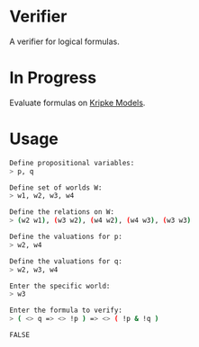 # Verifier

A verifier for logical formulas.

# In Progress

Evaluate formulas on [Kripke Models](https://en.wikipedia.org/wiki/Kripke_semantics).


# Usage

```bash
Define propositional variables:
> p, q

Define set of worlds W:
> w1, w2, w3, w4

Define the relations on W:
> (w2 w1), (w3 w2), (w4 w2), (w4 w3), (w3 w3)

Define the valuations for p:
> w2, w4

Define the valuations for q:
> w2, w3, w4

Enter the specific world:
> w3

Enter the formula to verify:
> ( <> q => <> !p ) => <> ( !p & !q )

FALSE
```
